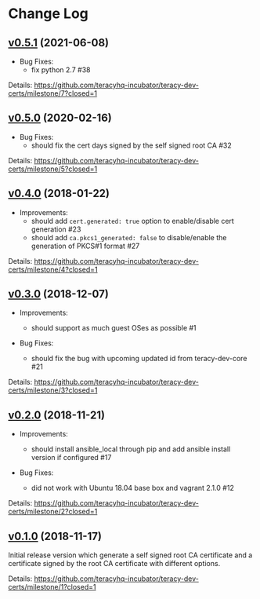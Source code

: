 # Change Log

## [v0.5.1][] (2021-06-08)

- Bug Fixes:
  + fix python 2.7 #38

Details: https://github.com/teracyhq-incubator/teracy-dev-certs/milestone/7?closed=1

## [v0.5.0][] (2020-02-16)

- Bug Fixes:
  + should fix the cert days signed by the self signed root CA #32

Details: https://github.com/teracyhq-incubator/teracy-dev-certs/milestone/5?closed=1

## [v0.4.0][] (2018-01-22)

- Improvements:
  + should add `cert.generated: true` option to enable/disable cert generation #23
  + should add `ca.pkcs1_generated: false` to disable/enable the generation of PKCS#1 format #27

Details: https://github.com/teracyhq-incubator/teracy-dev-certs/milestone/4?closed=1

## [v0.3.0][] (2018-12-07)

- Improvements:
  + should support as much guest OSes as possible #1

- Bug Fixes:
  + should fix the bug with upcoming updated id from teracy-dev-core #21

Details: https://github.com/teracyhq-incubator/teracy-dev-certs/milestone/3?closed=1


## [v0.2.0][] (2018-11-21)

- Improvements:
  + should install ansible_local through pip and add ansible install version if configured #17

- Bug Fixes:
  + did not work with Ubuntu 18.04 base box and vagrant 2.1.0 #12


Details: https://github.com/teracyhq-incubator/teracy-dev-certs/milestone/2?closed=1


## [v0.1.0][] (2018-11-17)


Initial release version which generate a self signed root CA certificate and a certificate signed by
the root CA certificate with different options.


Details: https://github.com/teracyhq-incubator/teracy-dev-certs/milestone/1?closed=1


[v0.1.0]: https://github.com/teracyhq-incubator/teracy-dev-certs/milestone/1?closed=1
[v0.2.0]: https://github.com/teracyhq-incubator/teracy-dev-certs/milestone/2?closed=1
[v0.3.0]: https://github.com/teracyhq-incubator/teracy-dev-certs/milestone/3?closed=1
[v0.4.0]: https://github.com/teracyhq-incubator/teracy-dev-certs/milestone/4?closed=1
[v0.5.0]: https://github.com/teracyhq-incubator/teracy-dev-certs/milestone/5?closed=1
[v0.5.1]: https://github.com/teracyhq-incubator/teracy-dev-certs/milestone/7?closed=1

